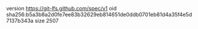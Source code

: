version https://git-lfs.github.com/spec/v1
oid sha256:b5a3b8a2d0fe7ee83b32629eb814651de0ddb0701eb81d4a35f4e5d7137b343a
size 2507
